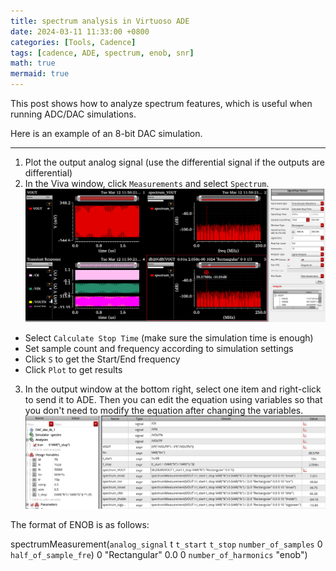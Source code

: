 ```yaml
---
title: spectrum analysis in Virtuoso ADE
date: 2024-03-11 11:33:00 +0800
categories: [Tools, Cadence]
tags: [cadence, ADE, spectrum, enob, snr]
math: true
mermaid: true
---
```


This post shows how to analyze spectrum features, which is useful when running ADC/DAC simulations.

Here is an example of an 8-bit DAC simulation.

---

1. Plot the output analog signal (use the differential signal if the outputs are differential)
2. In the Viva window, click `Measurements` and select `Spectrum`. 
![avatar](https://github.com/ntuzxy/ntuzxy.github.io/blob/main/assets/figs/cadence/spectrum_viva.png "Viva Spectrum")

- Select `Calculate Stop Time` (make sure the simulation time is enough)
- Set sample count and frequency according to simulation settings
- Click `S` to get the Start/End frequency
- Click `Plot` to get results

3. In the output window at the bottom right, select one item and right-click to send it to ADE.
Then you can edit the equation using variables so that you don't need to modify the equation after changing the variables.
![avatar](https://github.com/ntuzxy/ntuzxy.github.io/blob/main/assets/figs/cadence/spectrum_ana.png "Spectrum Calculation")

The format of ENOB is as follows:

spectrumMeasurement(`analog_signal` t `t_start` `t_stop` `number_of_samples` 0 `half_of_sample_fre`) 0 "Rectangular" 0.0 0 `number_of_harmonics` "enob")



